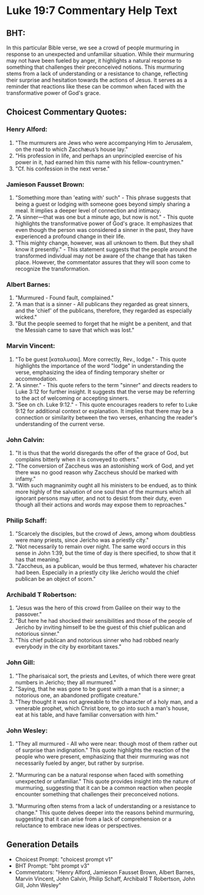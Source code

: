 # Luke 19:7 Commentary Help Text

## BHT:
In this particular Bible verse, we see a crowd of people murmuring in response to an unexpected and unfamiliar situation. While their murmuring may not have been fueled by anger, it highlights a natural response to something that challenges their preconceived notions. This murmuring stems from a lack of understanding or a resistance to change, reflecting their surprise and hesitation towards the actions of Jesus. It serves as a reminder that reactions like these can be common when faced with the transformative power of God's grace.

## Choicest Commentary Quotes:
### Henry Alford:
1. "The murmurers are Jews who were accompanying Him to Jerusalem, on the road to which Zacchæus’s house lay."
2. "His profession in life, and perhaps an unprincipled exercise of his power in it, had earned him this name with his fellow-countrymen."
3. "Cf. his confession in the next verse."

### Jamieson Fausset Brown:
1. "Something more than 'eating with' such" - This phrase suggests that being a guest or lodging with someone goes beyond simply sharing a meal. It implies a deeper level of connection and intimacy.
2. "A sinner—that was one but a minute ago, but now is not." - This quote highlights the transformative power of God's grace. It emphasizes that even though the person was considered a sinner in the past, they have experienced a profound change in their life.
3. "This mighty change, however, was all unknown to them. But they shall know it presently." - This statement suggests that the people around the transformed individual may not be aware of the change that has taken place. However, the commentator assures that they will soon come to recognize the transformation.

### Albert Barnes:
1. "Murmured - Found fault, complained."
2. "A man that is a sinner - All publicans they regarded as great sinners, and the 'chief' of the publicans, therefore, they regarded as especially wicked."
3. "But the people seemed to forget that he might be a penitent, and that the Messiah came to save that which was lost."

### Marvin Vincent:
1. "To be guest [καταλυσαι]. More correctly, Rev., lodge." - This quote highlights the importance of the word "lodge" in understanding the verse, emphasizing the idea of finding temporary shelter or accommodation.
2. "A sinner." - This quote refers to the term "sinner" and directs readers to Luke 3:12 for further insight. It suggests that the verse may be referring to the act of welcoming or accepting sinners.
3. "See on ch. Luke 9:12." - This quote encourages readers to refer to Luke 9:12 for additional context or explanation. It implies that there may be a connection or similarity between the two verses, enhancing the reader's understanding of the current verse.

### John Calvin:
1. "It is thus that the world disregards the offer of the grace of God, but complains bitterly when it is conveyed to others."
2. "The conversion of Zaccheus was an astonishing work of God, and yet there was no good reason why Zaccheus should be marked with infamy."
3. "With such magnanimity ought all his ministers to be endued, as to think more highly of the salvation of one soul than of the murmurs which all ignorant persons may utter, and not to desist from their duty, even though all their actions and words may expose them to reproaches."

### Philip Schaff:
1. "Scarcely the disciples, but the crowd of Jews, among whom doubtless were many priests, since Jericho was a priestly city."
2. "Not necessarily to remain over night. The same word occurs in this sense in John 1:39, but the time of day is there specified, to show that it has that meaning."
3. "Zaccheus, as a publican, would be thus termed, whatever his character had been. Especially in a priestly city like Jericho would the chief publican be an object of scorn."

### Archibald T Robertson:
1. "Jesus was the hero of this crowd from Galilee on their way to the passover."
2. "But here he had shocked their sensibilities and those of the people of Jericho by inviting himself to be the guest of this chief publican and notorious sinner."
3. "This chief publican and notorious sinner who had robbed nearly everybody in the city by exorbitant taxes."

### John Gill:
1. "The pharisaical sort, the priests and Levites, of which there were great numbers in Jericho; they all murmured."
2. "Saying, that he was gone to be guest with a man that is a sinner; a notorious one, an abandoned profligate creature."
3. "They thought it was not agreeable to the character of a holy man, and a venerable prophet, which Christ bore, to go into such a man's house, eat at his table, and have familiar conversation with him."

### John Wesley:
1. "They all murmured - All who were near: though most of them rather out of surprise than indignation." This quote highlights the reaction of the people who were present, emphasizing that their murmuring was not necessarily fueled by anger, but rather by surprise.

2. "Murmuring can be a natural response when faced with something unexpected or unfamiliar." This quote provides insight into the nature of murmuring, suggesting that it can be a common reaction when people encounter something that challenges their preconceived notions.

3. "Murmuring often stems from a lack of understanding or a resistance to change." This quote delves deeper into the reasons behind murmuring, suggesting that it can arise from a lack of comprehension or a reluctance to embrace new ideas or perspectives.


## Generation Details
- Choicest Prompt: "choicest prompt v1"
- BHT Prompt: "bht prompt v3"
- Commentators: "Henry Alford, Jamieson Fausset Brown, Albert Barnes, Marvin Vincent, John Calvin, Philip Schaff, Archibald T Robertson, John Gill, John Wesley"
